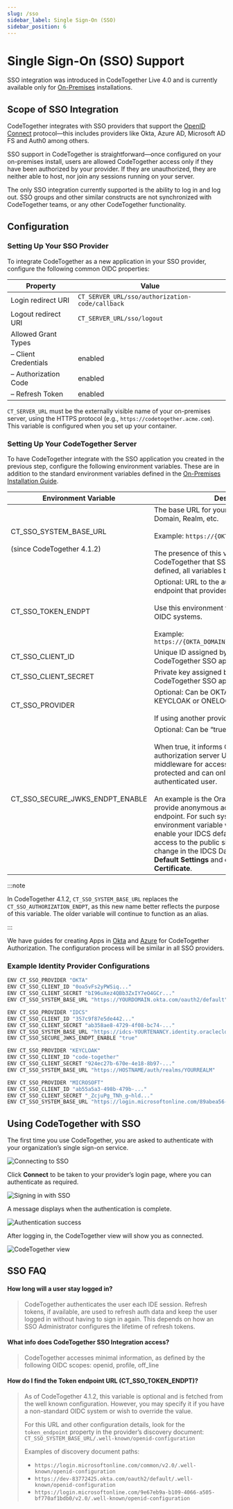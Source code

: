 ```yaml
---
slug: /sso
sidebar_label: Single Sign-On (SSO)
sidebar_position: 6
---
```


# Single Sign-On (SSO) Support

SSO integration was introduced in CodeTogether Live 4.0 and is currently available only for [On-Premises](https://www.codetogether.com/live/on-premises/) installations.

## Scope of SSO Integration

CodeTogether integrates with SSO providers that support the [OpenID Connect](https://openid.net/specs/openid-connect-core-1_0.html) protocol—this includes providers like Okta, Azure AD, Microsoft AD FS and Auth0 among others.

SSO support in CodeTogether is straightforward—once configured on your on-premises install, users are allowed CodeTogether access only if they have been authorized by your provider. If they are unauthorized, they are neither able to host, nor join any sessions running on your server.

The only SSO integration currently supported is the ability to log in and log out. SSO groups and other similar constructs are not synchronized with CodeTogether teams, or any other CodeTogether functionality.

## Configuration

### Setting Up Your SSO Provider

To integrate CodeTogether as a new application in your SSO provider, configure the following common OIDC properties:

| **Property**         | **Value**                                       |
|----------------------|-------------------------------------------------|
| Login redirect URI   | `CT_SERVER_URL/sso/authorization-code/callback` |
| Logout redirect URI  | `CT_SERVER_URL/sso/logout`                      |
| Allowed Grant Types  |                                                 |
| – Client Credentials | enabled                                         |
| – Authorization Code | enabled                                         |
| – Refresh Token      | enabled                                         |

`CT_SERVER_URL` must be the externally visible name of your on-premises server, using the HTTPS protocol (e.g., `https://codetogether.acme.com`).
This variable is configured when you set up your container.

### Setting Up Your CodeTogether Server

To have CodeTogether integrate with the SSO application you created in the previous step, configure the following environment variables. These are in addition to the standard environment variables defined in the [On-Premises Installation Guide](/on-premises/on-premises-installation-guide.md).

| **Environment Variable**                               | **Description**                                                                                                                                                                                                                                                                                                                                                                                                                                                                                                                                                                                                           |
|----------------------------------------------------|-----------------------------------------------------------------------------------------------------------------------------------------------------------------------------------------------------------------------------------------------------------------------------------------------------------------------------------------------------------------------------------------------------------------------------------------------------------------------------------------------------------------------------------------------------------------------------------------------------------------------|
| CT_SSO_SYSTEM_BASE_URL<br /><br />(since CodeTogether 4.1.2) | The base URL for your identity system; aka, Domain, Realm, etc.<br /><br />Example: `https://{OKTA_DOMAIN}/oauth2/default`<br /><br />The presence of this variable signals to CodeTogether that SSO is enabled. If not defined, all variables below are ignored.                                                                                                                                                                                                                                                                                                                                                                           |
| CT_SSO_TOKEN_ENDPT                                 | Optional: URL to the authorization server endpoint that provides refresh tokens.<br /><br />Use this environment variable for non-standard OIDC systems.<br /><br />Example: `https://{OKTA_DOMAIN}/oauth2/default/v1/token`                                                                                                                                                                                                                                                                                                                                                                                                                |
| CT_SSO_CLIENT_ID                                   | Unique ID assigned by the SSO provider to the CodeTogether SSO application.                                                                                                                                                                                                                                                                                                                                                                                                                                                                                                                                           |
| CT_SSO_CLIENT_SECRET                               | Private key assigned by the SSO provider to the CodeTogether SSO application.                                                                                                                                                                                                                                                                                                                                                                                                                                                                                                                                         |
| CT_SSO_PROVIDER                                    | Optional: Can be OKTA, MICROSOFT, IDCS, KEYCLOAK or ONELOGIN.<br /><br />If using another provider, omit this variable.                                                                                                                                                                                                                                                                                                                                                                                                                                                                                                   |
| CT_SSO_SECURE_JWKS_ENDPT_ENABLE                    | Optional: Can be “true” or “false”.<br /><br />When true, it informs CT_SSO that the authorization server URL used by the OpenID middleware for access to public keys is protected and can only be accessed by an authenticated user.<br /><br />An example is the Oracle IDCS, which does not provide anonymous access to its `jwks_uri` endpoint. For such systems, either include this environment variable with a value of “true”, or enable your IDCS default settings to allow access to the public signing keys. To make this change in the IDCS Dashboard, go to **Settings > Default Settings** and enable **Access Signing Certificate**. |

:::note

In CodeTogether 4.1.2, `CT_SSO_SYSTEM_BASE_URL` replaces the `CT_SSO_AUTHORIZATION_ENDPT`, as this new name better reflects the purpose of this variable. The older variable will continue to function as an alias.

:::

We have guides for creating Apps in [Okta](okta.md) and [Azure](azure.md) for CodeTogether Authorization. The configuration process will be similar in all SSO providers.

### Example Identity Provider Configurations

```bash title="Okata OpenID Connect"
ENV CT_SSO_PROVIDER "OKTA"
ENV CT_SSO_CLIENT_ID "0oa5vFs2yPWSiq..."
ENV CT_SSO_CLIENT_SECRET "bI96uXez4QBb3ZxIY7eO4GCr..."
ENV CT_SSO_SYSTEM_BASE_URL "https://YOURDOMAIN.okta.com/oauth2/default"
```

```bash title="Oracle IDCS OpenID Connect"
ENV CT_SSO_PROVIDER "IDCS"
ENV CT_SSO_CLIENT_ID "357c9f87e5de442..."
ENV CT_SSO_CLIENT_SECRET "ab358ae8-4729-4f08-bc74-..."
ENV CT_SSO_SYSTEM_BASE_URL "https://idcs-YOURTENANCY.identity.oraclecloud.com"
ENV CT_SSO_SECURE_JWKS_ENDPT_ENABLE "true"
```

```bash title="Keycloak OpenID Connect"
ENV CT_SSO_PROVIDER "KEYCLOAK"
ENV CT_SSO_CLIENT_ID "code-together"
ENV CT_SSO_CLIENT_SECRET "924ec27b-670e-4e18-8b97-..."
ENV CT_SSO_SYSTEM_BASE_URL "https://HOSTNAME/auth/realms/YOURREALM"
```

```bash title="Azure OpenID Connect"
ENV CT_SSO_PROVIDER "MICROSOFT"
ENV CT_SSO_CLIENT_ID "ab55a5a3-498b-479b-..."
ENV CT_SSO_CLIENT_SECRET "_ZcjuPg_TNh_g~hld..."
ENV CT_SSO_SYSTEM_BASE_URL "https://login.microsoftonline.com/89abea56-e91d-41f7-a8.../v2.0"
```

## Using CodeTogether with SSO

The first time you use CodeTogether, you are asked to authenticate with your organization’s single sign-on service.

![Connecting to SSO](/img/sso/ide_signed_out_2.png)

Click **Connect** to be taken to your provider’s login page, where you can authenticate as required.

![Signing in with SSO](/img/sso/browser_signing_in.png)

A message displays when the authentication is complete.

![Authentication success](/img/sso/browser_signed_in.png)

After logging in, the CodeTogether view will show you as connected. 

![CodeTogether view](/img/sso/ide_signed_in.png)

## SSO FAQ

#### How long will a user stay logged in?

> CodeTogether authenticates the user each IDE session. Refresh tokens, if available, are used to refresh auth data and keep the user logged in without having to sign in again. This depends on how an SSO Administrator configures the lifetime of refresh tokens.

#### What info does CodeTogether SSO Integration access?

> CodeTogether accesses minimal information, as defined by the following OIDC scopes: openid, profile, off_line

#### How do I find the Token endpoint URL (CT_SSO_TOKEN_ENDPT)?
> As of CodeTogether 4.1.2, this variable is optional and is fetched from the well known configuration. However, you may specify it if you have a non-standard OIDC system or wish to override the value.
>
> For this URL and other configuration details, look for the `token_endpoint` property in the provider’s discovery document: `CT_SSO_SYSTEM_BASE_URL/.well-known/openid-configuration`
> 
> Examples of discovery document paths:
>
> - `https://login.microsoftonline.com/common/v2.0/.well-known/openid-configuration`
> - `https://dev-83772425.okta.com/oauth2/default/.well-known/openid-configuration`
> - `https://login.microsoftonline.com/9e67eb9a-b109-4066-a505-bf770af1bdb0/v2.0/.well-known/openid-configuration`
